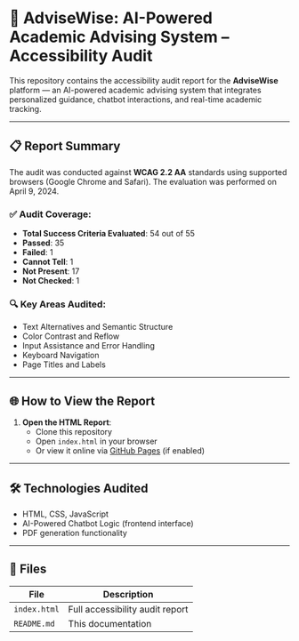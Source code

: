 # 🧠 AdviseWise: AI-Powered Academic Advising System – Accessibility Audit

This repository contains the accessibility audit report for the **AdviseWise** platform — an AI-powered academic advising system that integrates personalized guidance, chatbot interactions, and real-time academic tracking.

---

## 📋 Report Summary

The audit was conducted against **WCAG 2.2 AA** standards using supported browsers (Google Chrome and Safari). The evaluation was performed on April 9, 2024.

### ✅ Audit Coverage:
- **Total Success Criteria Evaluated**: 54 out of 55
- **Passed**: 35
- **Failed**: 1
- **Cannot Tell**: 1
- **Not Present**: 17
- **Not Checked**: 1

### 🔍 Key Areas Audited:
- Text Alternatives and Semantic Structure
- Color Contrast and Reflow
- Input Assistance and Error Handling
- Keyboard Navigation
- Page Titles and Labels

---

## 🌐 How to View the Report

1. **Open the HTML Report**:
   - Clone this repository
   - Open `index.html` in your browser
   - Or view it online via [GitHub Pages](#) (if enabled)

---

## 🛠 Technologies Audited

- HTML, CSS, JavaScript
- AI-Powered Chatbot Logic (frontend interface)
- PDF generation functionality

---

## 📁 Files

| File | Description |
|------|-------------|
| `index.html` | Full accessibility audit report |
| `README.md` | This documentation |
